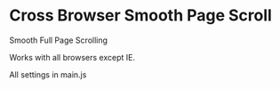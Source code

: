 # Cross Browser Smooth Page Scroll

Smooth Full Page Scrolling

Works with all browsers except IE.

All settings in main.js
